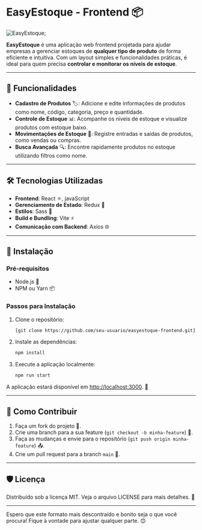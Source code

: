 # EasyEstoque - Frontend 📦

![EasyEstoque](https://i.imgur.com/T72fIE7.png);

**EasyEstoque** é uma aplicação web frontend projetada para ajudar empresas a gerenciar estoques de **qualquer tipo de produto** de forma eficiente e intuitiva. Com um layout simples e funcionalidades práticas, é ideal para quem precisa **controlar e monitorar os níveis de estoque**.

---

## 🚀 Funcionalidades

- **Cadastro de Produtos** 🏷️: Adicione e edite informações de produtos como nome, código, categoria, preço e quantidade.
- **Controle de Estoque** 📊: Acompanhe os níveis de estoque e visualize produtos com estoque baixo.
- **Movimentações de Estoque** 🔄: Registre entradas e saídas de produtos, como vendas ou compras.
- **Busca Avançada** 🔍: Encontre rapidamente produtos no estoque utilizando filtros como nome.

---

## 🛠️ Tecnologias Utilizadas

- **Frontend**: React ⚛️, javaScript
- **Gerenciamento de Estado**: Redux 🔄
- **Estilos**: Sass 🧵
- **Build e Bundling**: Vite ⚡
- **Comunicação com Backend**: Axios 🌐

---

## 📝 Instalação

### Pré-requisitos

- Node.js  🚀
- NPM ou Yarn 📦

### Passos para Instalação

1. Clone o repositório:

   ```bash
   [git clone https://github.com/seu-usuario/easyestoque-frontend.git](https://github.com/FigueiredoTiago/EasyEstoque.git)
   ```

2. Instale as dependências:

   ```bash
   npm install
   ```

3. Execute a aplicação localmente:

   ```bash
   npm run start
   ```

A aplicação estará disponível em [http://localhost:3000](http://localhost:3000). 🎉

---

## 🤝 Como Contribuir

1. Faça um fork do projeto 🍴.
2. Crie uma branch para a sua feature (`git checkout -b minha-feature`) 🔧.
3. Faça as mudanças e envie para o repositório (`git push origin minha-feature`) 📤.
4. Crie um pull request para a branch `main` 🔄.

---

## 🛡️ Licença

Distribuído sob a licença MIT. Veja o arquivo LICENSE para mais detalhes. 📄

---

Espero que este formato mais descontraído e bonito seja o que você procura! Fique à vontade para ajustar qualquer parte. 😊
